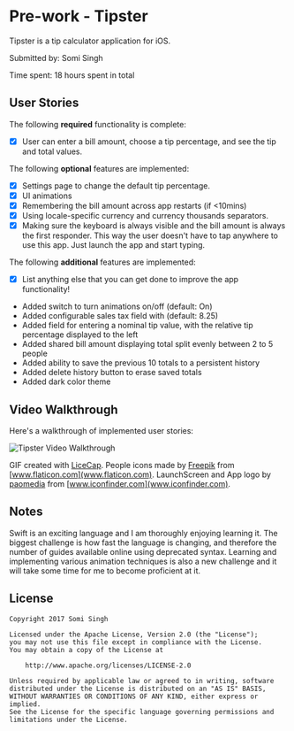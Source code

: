 # Pre-work - Tipster

Tipster is a tip calculator application for iOS.

Submitted by: Somi Singh

Time spent: 18 hours spent in total

## User Stories

The following **required** functionality is complete:

* [x] User can enter a bill amount, choose a tip percentage, and see the tip and total values.

The following **optional** features are implemented:
* [x] Settings page to change the default tip percentage.
* [x] UI animations
* [x] Remembering the bill amount across app restarts (if <10mins)
* [x] Using locale-specific currency and currency thousands separators.
* [x] Making sure the keyboard is always visible and the bill amount is always the first responder. This way the user doesn't have to tap anywhere to use this app. Just launch the app and start typing.

The following **additional** features are implemented:

- [x] List anything else that you can get done to improve the app functionality!
* Added switch to turn animations on/off (default: On)
* Added configurable sales tax field with (default: 8.25)
* Added field for entering a nominal tip value, with the relative tip percentage displayed to the left
* Added shared bill amount displaying total split evenly between 2 to 5 people
* Added ability to save the previous 10 totals to a persistent history
* Added delete history button to erase saved totals
* Added dark color theme

## Video Walkthrough 

Here's a walkthrough of implemented user stories:

![Tipster Video Walkthrough](https://github.com/saketksingh/tipster/blob/master/tipster7.gif)

GIF created with [LiceCap](http://www.cockos.com/licecap/).
People icons made by [Freepik](www.freepik.com) from [www.flaticon.com](www.flaticon.com).
LaunchScreen and App logo by [paomedia](https://www.iconfinder.com/paomedia) from [www.iconfinder.com](www.iconfinder.com).

## Notes

Swift is an exciting language and I am thoroughly enjoying learning it.  The biggest challenge is how fast the language is changing, and therefore the number of guides available online using deprecated syntax.
Learning and implementing various animation techniques is also a new challenge and it will take some time for me to become proficient at it.

## License

    Copyright 2017 Somi Singh

    Licensed under the Apache License, Version 2.0 (the "License");
    you may not use this file except in compliance with the License.
    You may obtain a copy of the License at

        http://www.apache.org/licenses/LICENSE-2.0

    Unless required by applicable law or agreed to in writing, software
    distributed under the License is distributed on an "AS IS" BASIS,
    WITHOUT WARRANTIES OR CONDITIONS OF ANY KIND, either express or implied.
    See the License for the specific language governing permissions and
    limitations under the License.
